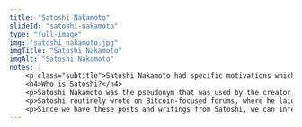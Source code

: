 ```yaml
--- 
title: "Satoshi Nakamoto"
slideId: "satoshi-nakamoto"
type: "full-image"
img: "satoshi_nakamoto.jpg"
imgTitle: "Satoshi Nakamoto"
imgAlt: "Satoshi Nakamoto"
notes: | 
    <p class="subtitle">Satoshi Nakamoto had specific motivations which led to the creation of Bitcoin.</p>
    <h4>Who is Satoshi?</h4>
    <p>Satoshi Nakamoto was the pseudonym that was used by the creator, or creators, of the Bitcoin network. A pseudonym is a false name that allows its user to remain anonymous. While no one knows Satoshi Nakamoto&apos;s true identity, there is some information that allows us some insight into his motivations in creating the Bitcoin network, the first instance of blockchain technology.</p>
    <p>Satoshi routinely wrote on Bitcoin-focused forums, where he laid out his desire for peer-to-peer digital cash. These beliefs were summarized in the Bitcoin whitepaper, the document that introduced both Bitcoin and the concept of a blockchain.</p>
    <p>Since we have these posts and writings from Satoshi, we can infer a few things about his beliefs and motivations that led to him creating what would become cryptocurrency.</p>
---
```

